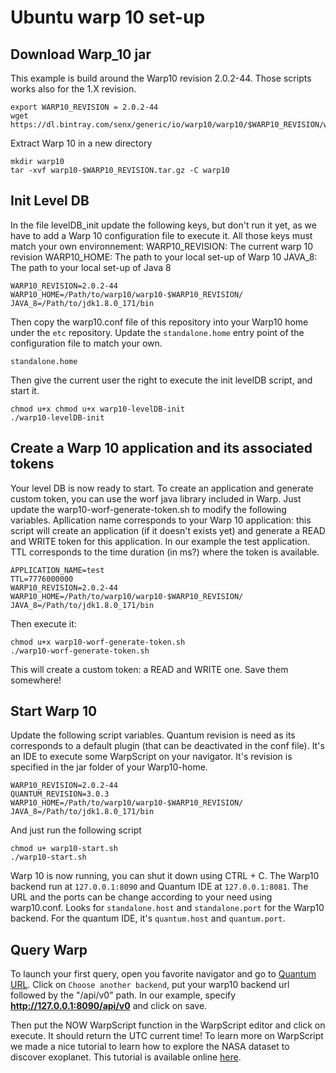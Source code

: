 # Ubuntu warp 10 set-up

## Download Warp_10 jar

This example is build around the Warp10 revision 2.0.2-44. Those scripts works also for the 1.X revision.

```
export WARP10_REVISION = 2.0.2-44
wget https://dl.bintray.com/senx/generic/io/warp10/warp10/$WARP10_REVISION/warp10-$WARP10_REVISION.tar.gz
```

Extract Warp 10 in a new directory

```
mkdir warp10
tar -xvf warp10-$WARP10_REVISION.tar.gz -C warp10
```

## Init Level DB

In the file levelDB_init update the following keys, but don't run it yet, as we have to add a Warp 10 configuration file to execute it. All those keys must match your own environnement: 
WARP10_REVISION: The current warp 10 revision
WARP10_HOME: The path to your local set-up of Warp 10
JAVA_8: The path to your local set-up of Java 8

```
WARP10_REVISION=2.0.2-44
WARP10_HOME=/Path/to/warp10/warp10-$WARP10_REVISION/
JAVA_8=/Path/to/jdk1.8.0_171/bin
```

Then copy the warp10.conf file of this repository into your Warp10 home under the `etc` repository. Update the `standalone.home` entry point of the configuration file to match your own.
```
standalone.home
```

Then give the current user the right to execute the init levelDB script, and start it.
```
chmod u+x chmod u+x warp10-levelDB-init
./warp10-levelDB-init
```

## Create a Warp 10 application and its associated tokens

Your level DB is now ready to start. To create an application and generate custom token, you can use the worf java library included in Warp.
Just update the warp10-worf-generate-token.sh to modify the following variables. Apllication name corresponds to your Warp 10 application: this script will create an application (if it doesn't exists yet) and generate a READ and WRITE token for this application. In our example the test application. TTL corresponds to the time duration (in ms?) where the token is available.

```
APPLICATION_NAME=test
TTL=7776000000
WARP10_REVISION=2.0.2-44
WARP10_HOME=/Path/to/warp10/warp10-$WARP10_REVISION/
JAVA_8=/Path/to/jdk1.8.0_171/bin
```

Then execute it:
```
chmod u+x warp10-worf-generate-token.sh 
./warp10-worf-generate-token.sh
```
This will create a custom token: a READ and WRITE one. Save them somewhere!

## Start Warp 10

Update the following script variables.
Quantum revision is need as its corresponds to a default plugin (that can be deactivated in the conf file). It's an IDE to execute some WarpScript on your navigator. It's revision is specified in the jar folder of your Warp10-home.

```
WARP10_REVISION=2.0.2-44
QUANTUM_REVISION=3.0.3
WARP10_HOME=/Path/to/warp10/warp10-$WARP10_REVISION/
JAVA_8=/Path/to/jdk1.8.0_171/bin
```

And just run the following script
```
chmod u+ warp10-start.sh
./warp10-start.sh
```
Warp 10 is now running, you can shut it down using CTRL + C. The Warp10 backend run at `127.0.0.1:8090` and Quantum IDE at `127.0.0.1:8081`. The URL and the ports can be change according to your need using warp10.conf. Looks for `standalone.host` and `standalone.port` for the Warp10 backend. For the quantum IDE, it's  `quantum.host` and `quantum.port`.

## Query Warp

To launch your first query, open you favorite navigator and go to [Quantum URL](http://127.0.0.1:8081). Click on `Choose another backend`, put your warp10 backend url followed by the "/api/v0" path. In our example, specify **http://127.0.0.1:8090/api/v0** and click on save.

Then put the NOW WarpScript function in the WarpScript editor and click on execute. It should return the UTC current time! To learn more on WarpScript we made a nice tutorial to learn how to explore the NASA dataset to discover exoplanet. This tutorial is available online [here](https://helloexoworld.github.io/hew-hands-on/).
